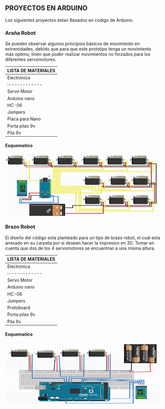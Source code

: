 ## PROYECTOS EN ARDUINO
Los siguientes proyectos estan Basados en codigo de Arduino.

### Araña Robot

Se pueden observar algunos principios básicos de movimiento en extremidades, debido que para que este prototipo tenga un movimiento más optimo, tinen que poder realizar movimientos no forzados para los diferentes servomotores.

|                LISTA DE MATERIALES            |
| --------------------------------------------- |
|  Electrónica | Cantidad |  Mecánica  | Cantidad |
| :------------ | --------: | :---------  | --------: |
| Servo Motor  |    12    |Piezas en Acrilico| x |
| Arduino nano |     1    |Tornillo Stovebolt 3/16 x 1 | 6 |
| HC-06 |    1    | Tornillo autorroscante 3/32 X ¼  | 16  |
| Jumpers |     x    |
| Placa para Nano |    1    | 
| Porta pilas 9v |     1  |
| Pila 9v |     1    |

#### Esquematico
<p align="center">
  <img width="500" height="200" src="ArañaRobot/EsquematicoAraña.png">
</p>

### Brazo Robot

El diseño del código esta planteado para un tipo de brazo robot, el cual esta anexado en su carpeta por si desean hacer la impresion en 3D.
Tomar en cuenta que dos de los 4 servomotores se encuentran a una misma altura.

|                LISTA DE MATERIALES            |
| --------------------------------------------- |
|  Electrónica | Cantidad |  Mecánica  | Cantidad |
| :------------ | --------: | :---------  | --------: |
| Servo Motor  |    12    |Piezas en Acrilico| x |
| Arduino nano |     1    |Tornillo Stovebolt ⅛ x ¾ | 8 |
| HC-06 |    1    | Tuerca hexagonal ⅛  | 8  |
| Jumpers |     x    |  Tornillo 3/16 x ¾| 1 |
| Protoboard |    1   | Tuerca Stovebolt 3/16| 8   |
| Porta pilas 9v |     1  |Tornillo Stovebolt 3/16 x 1/2| 7|
| Pila 9v |     1    |

#### Esquematico
<p align="center">
  <img width="500" height="200" src="BrazoRobot/EsquematicoBrazo.png">
</p>

<!-- # Proyectosgit -Arduino -->
